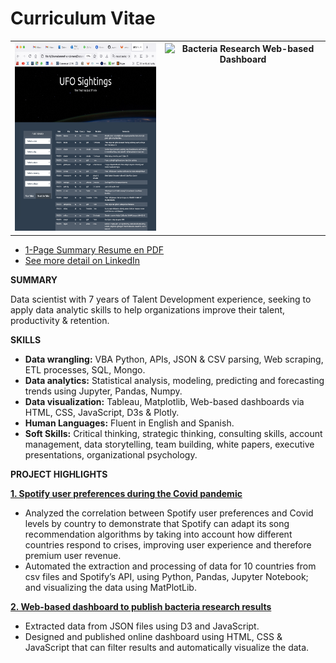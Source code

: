 # Curriculum Vitae
 <table style="width:100%">
  <tr valign="top">
    <th><img height="300" alt="Marrs News App" src="https://github.com/kennethcandersen/The-UFO-Sightings-Search-App/blob/main/index_screenshot.png"></th>
    <th><img height="300" alt="Bacteria Research Web-based Dashboard" src="https://github.com/kennethcandersen/belly-button-biodiversity-app/blob/main/app-screenshotv2.png"></th>
  </tr>
</table> 

- [1-Page Summary Resume en PDF](https://github.com/kennethcandersen/Curriculum-Vitae/blob/main/Kenneth-Andersen-Resume-HR-Data-Scientist-July-2021-1page.pdf)
- [See more detail on LinkedIn](https://www.linkedin.com/in/kennethcandersen/)

**SUMMARY**

Data scientist with 7 years of Talent Development experience, seeking to apply data analytic skills to help organizations improve their talent, productivity & retention. 

**SKILLS**

- **Data wrangling:** VBA Python, APIs, JSON & CSV parsing, Web scraping, ETL processes, SQL, Mongo.
- **Data analytics:** Statistical analysis, modeling, predicting and forecasting trends using Jupyter, Pandas, Numpy.
- **Data visualization:** Tableau, Matplotlib, Web-based dashboards via HTML, CSS, JavaScript, D3s & Plotly.
- **Human Languages:** Fluent in English and Spanish.  
- **Soft Skills:** Critical thinking, strategic thinking, consulting skills, account management, data storytelling, team building, white papers, executive presentations, organizational psychology.

**PROJECT HIGHLIGHTS**

[**1. Spotify user preferences during the Covid pandemic**](https://github.com/kennethcandersen/spotify-user-preferences-during-covid-analysis)
- Analyzed the correlation between Spotify user preferences and Covid levels by country to demonstrate that Spotify can adapt its song recommendation algorithms by taking into account how different countries respond to crises, improving user experience and therefore premium user revenue. 
- Automated the extraction and processing of data for 10 countries from csv files and Spotify’s API, using Python, Pandas, Jupyter Notebook; and visualizing the data using MatPlotLib.

[**2. Web-based dashboard to publish bacteria research results**](https://kennethcandersen.github.io/belly-button-biodiversity-app/)
- Extracted data from JSON files using D3 and JavaScript. 
- Designed and published online dashboard using HTML, CSS & JavaScript that can filter results and automatically visualize the data. 


